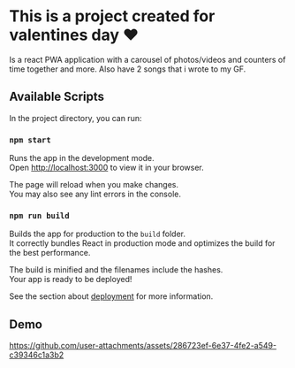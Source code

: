 # This is a project created for valentines day ❤️

Is a react PWA application with a carousel of photos/videos and counters of time together and more.
Also have 2 songs that i wrote to my GF.

## Available Scripts

In the project directory, you can run:

### `npm start`

Runs the app in the development mode.\
Open [http://localhost:3000](http://localhost:3000) to view it in your browser.

The page will reload when you make changes.\
You may also see any lint errors in the console.

### `npm run build`

Builds the app for production to the `build` folder.\
It correctly bundles React in production mode and optimizes the build for the best performance.

The build is minified and the filenames include the hashes.\
Your app is ready to be deployed!

See the section about [deployment](https://facebook.github.io/create-react-app/docs/deployment) for more information.

## Demo

https://github.com/user-attachments/assets/286723ef-6e37-4fe2-a549-c39346c1a3b2

